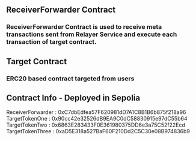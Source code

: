 ## ReceiverForwarder Contract

### ReceiverForwarder Contract is used to receive meta transactions sent from Relayer Service and execute each transaction of target contract.

## Target Contract

### ERC20 based contract targeted from users

## Contract Info - Deployed in Sepolia

ReceiverForwarder : 0xC7dbEdfea57F620981dD7A1C8B1B6b875f218a96
TargetTokenOne : 0x90cc42e32526dB9EA9C0dC58830915e97dC55b64
TargetTokenTwo : 0x6863E283433F0E361980375DD6e3a75C52f22Ecd
TargetTokenThree : 0xaD5E318a527BaF60F210Dd2C5C30e08B974836b9

